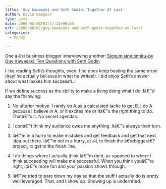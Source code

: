 ```yaml
---
title: 'Guy Kawasaki and Seth Godin: Together At Last'
author: Kevin Dangoor
type: post
date: 2006-08-08T01:17:22+00:00
url: /2006/08/07/guy-kawasaki-and-seth-godin-together-at-last/
categories:
  - Money

---
```

One a-list business blogger interviewing another: [Signum sine tinnitu&#8211;by Guy Kawasaki: Ten Questions with Seth Godin][1]
  
I like reading Seth&#8217;s thoughts, even if he does keep beating the same drum (hey! he actually believes in what he writes!). I did enjoy Seth&#8217;s answer about what makes him successful:

If we define success as the ability to make a living doing what I do, Iâ€™d say the following:

1. No ulterior motive. I rarely do A as a calculated tactic to get B. I do A because I believe in A, or it excites me or itâ€™s the right thing to do. Thatâ€™s it. No secret agendas.
  
2. I donâ€™t think my audience owes me anything. Itâ€™s always their turn.
  
3. Iâ€™m in a hurry to make mistakes and get feedback and get that next idea out there. Iâ€™m not in a hurry, at all, to finish the â€œbiggerâ€? project, to get to the finish line.
  
4. I do things where I actually think Iâ€™m right, as opposed to where I think succeeding will make me successful. When you think youâ€™re right, itâ€™s more fun and your passion shows through.
  
5. Iâ€™ve tried to pare down my day so that the stuff I actually do is pretty well leveraged. That, and I show up. Showing up is underrated.

 [1]: http://blog.guykawasaki.com/2006/08/ten_questions_w.html